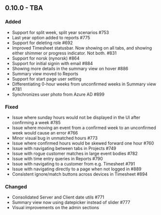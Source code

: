 ## 0.10.0 - TBA

### Added

- Support for split week, split year scenarios #753
- Last year option added to reports #775
- Support for deleting role #692
- Improved Timesheet statusbar. Now showing on all tabs, and showing either shimmer or progress indicator. Not both. #831
- Support for norsk (nynorsk) #864
- Support for initial signin with email #884
- Showing more details in the summary view on hover #886
- Summary view moved to Reports
- Support for start page user setting
- Differentiating 0-hour weeks from unconfirmed weeks in Summary view #781
- Synchronizes user photo from Azure AD #899

### Fixed

- Issue where sunday hours would not be displayed in the UI after confirming a week #785
- Issue where moving an event from a confirmed week to an unconfirmed week would cause an error #766
- Minor visual bug in unmatched hours #773
- Issue where confirmed hours would be skewed forward one hour #760
- Issue with navigating between tabs in Projects #749
- Issue with rogue customer matches in large event bodies #782
- Issue with time entry queries in Reports #790
- Issue with navigating to a customer from e.g. Timesheet #791
- Issue with navigating directly to a page when not logged in #889
- Consistent ignore/match buttons across devices in Timesheet #894

### Changed

- Consolidated Server and Client date utils #771
- Summary view now using datepicker instead of slider #777
- Visual improvements on the admin sections
